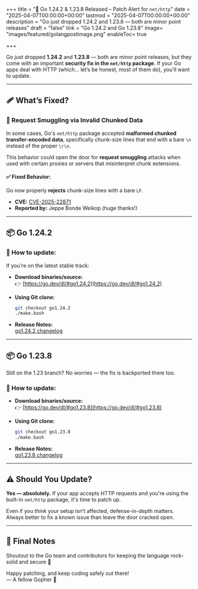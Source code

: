 +++
title = "🚀 Go 1.24.2 & 1.23.8 Released – Patch Alert for `net/http`"
date = "2025-04-07T00:00:00+00:00"
lastmod = "2025-04-07T00:00:00+00:00"
description = "Go just dropped 1.24.2 and 1.23.8 — both are minor point releases"
draft = "false"
link = "Go 1.24.2 and Go 1.23.8"
image= "images/featured/golangpostimage.png"
enableToc= true

+++

Go just dropped **1.24.2** and **1.23.8** — both are minor point releases, but they come with an important **security fix in the `net/http` package**. If your Go apps deal with HTTP (which... let’s be honest, most of them do), you’ll want to update.

---

## 🩹 What’s Fixed?

### 🔐 Request Smuggling via Invalid Chunked Data

In some cases, Go's `net/http` package accepted **malformed chunked transfer-encoded data**, specifically chunk-size lines that end with a bare `\n` instead of the proper `\r\n`.

This behavior could open the door for **request smuggling** attacks when used with certain proxies or servers that misinterpret chunk extensions.

#### ✅ Fixed Behavior:
Go now properly **rejects** chunk-size lines with a bare `LF`.

- **CVE:** [CVE-2025-22871](https://go.dev/issue/71988)
- **Reported by:** Jeppe Bonde Weikop (huge thanks!)

---

## 📦 Go 1.24.2

### 🔧 How to update:
If you're on the latest stable track:

- **Download binaries/source:**  
  👉 [https://go.dev/dl/#go1.24.2](https://go.dev/dl/#go1.24.2)

- **Using Git clone:**
  ```bash
  git checkout go1.24.2
  ./make.bash
  ```

- **Release Notes:**  
  [go1.24.2 changelog](https://go.dev/doc/devel/release#go1.24.2)

---

## 📦 Go 1.23.8

Still on the 1.23 branch? No worries — the fix is backported there too.

### 🔧 How to update:
- **Download binaries/source:**  
  👉 [https://go.dev/dl/#go1.23.8](https://go.dev/dl/#go1.23.8)

- **Using Git clone:**
  ```bash
  git checkout go1.23.8
  ./make.bash
  ```

- **Release Notes:**  
  [go1.23.8 changelog](https://go.dev/doc/devel/release#go1.23.8)

---

## ⚠️ Should You Update?

**Yes — absolutely.** If your app accepts HTTP requests and you're using the built-in `net/http` package, it's time to patch up.

Even if you *think* your setup isn’t affected, defense-in-depth matters. Always better to fix a known issue than leave the door cracked open.

---

## 🙌 Final Notes

Shoutout to the Go team and contributors for keeping the language rock-solid and secure 💙

Happy patching, and keep coding safely out there!  
— A fellow Gopher 🐹